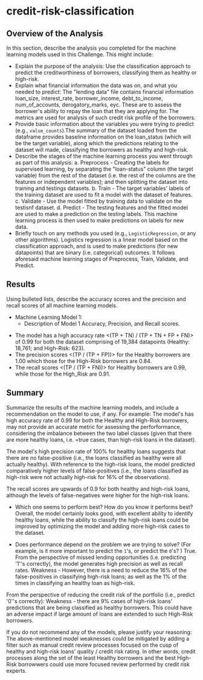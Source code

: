 # credit-risk-classification

## Overview of the Analysis

In this section, describe the analysis you completed for the machine learning models used in this Challenge. This might include:

* Explain the purpose of the analysis: Use the classification approach to predict the creditworthiness of borrowers, classifying them as healthy or high-risk. 
* Explain what financial information the data was on, and what you needed to predict:  The "lending data" file contains financial information loan_size, interest_rate, borrower_income, debt_to_income, num_of_accounts, derogatory_marks, eyc.  These are to assess the borrower's ability to repay the loan that they are applying for.  The metrics are used for analysis of such credit risk profile of the borrowers.     
* Provide basic information about the variables you were trying to predict (e.g., `value_counts`).The summary of the dataset loaded from the dataframe provides baseline information on the loan_status (which will be the target variable), along which the predictions relating to the dataset will made, classifying the borrowers as healthy and high-risk. 
* Describe the stages of the machine learning process you went through as part of this analysis: a. Preprocess - Creating the labels for supervised learning, by separating the "loan-status" column (the target variable) from the rest of the dataset (i.e. the rest of the columns are the features or independent variables); and then splitting the dataset into training and testings datasets. b. Train - The target variables' labels of the training dataset are used to fit a model with the dataset of features. c. Validate - Use the model fitted by training data to validate on the testisnf dataset.  d. Predict - The testing features and the fitted model are used to make a prediction on the testing labels.  This machine learning process is then used to make predictions on labels for new data.  
* Briefly touch on any methods you used (e.g., `LogisticRegression`, or any other algorithms). Logistics regression is a linear model based on the classification approach, and is used to make predictions (for new datapoints) that are binary (i.e. categorical) outcomes. It follows aforesaid machine learning stages of Preprocess, Train, Validate, and Predict. 

## Results

Using bulleted lists, describe the accuracy scores and the precision and recall scores of all machine learning models.

* Machine Learning Model 1:
    * Description of Model 1 Accuracy, Precision, and Recall scores.

- The model has a high accuracy rate <(TP + TN) / (TP + TN + FP + FN)> of 0.99 for both the dataset comprising of 19,384 datapoints (Healthy: 18,761; and High-Risk: 623).  
- The precision scores <(TP / (TP + FP))> for the Healthy borrowers are 1.00 which those for the High-Risk borrowers are 0.84. 
- The recall scores <(TP / (TP + FN))> for Healthy borrowers are 0.99, while those for the High_Risk are 0.91.      

## Summary

Summarize the results of the machine learning models, and include a recommendation on the model to use, if any. For example:
The model's has high accuracy rate of 0.99 for both the Healthy and High-Risk borrowers, may not provide an accurate metric for assessing the perforformance, considering the imbalance between the two label classes (given that there are more healthy loans, i.e. =true cases, than high-risk loans in the dataset). 

The model's high precision rate of 100% for healthy loans suggests that there are no false-positive (i.e., the loans classified as healthy were all actually healthy).  With reference to the high-risk loans, the model predicted comparatively higher levels of false-positives (i.e., the loans classified as high-risk were not actually high-risk for 16% of the observations). 

The recall scores are upwards of 0.9 for both healthy and high-risk loans, although the levels of false-negatives were higher for the high-risk loans. 


* Which one seems to perform best? How do you know it performs best?
Overall, the model certainly looks good, with excellent ability to identify healthy loans, while the ability to classify the high-risk loans could be improved by optimizing the model and adding more high-risk cases to the dataset. 

* Does performance depend on the problem we are trying to solve? (For example, is it more important to predict the `1`'s, or predict the `0`'s? )
True.  From the perspective of missed lending opportunities (i.e. predicting '1''s correctly), the model generates high precision as well as recall rates.   Weakness - However, there is a need to reduce the 16% of the false-positives in classifying high-risk loans; as well as the 1% of the times in classifying an healthy loan as high-risk. 

From the perspective of reducing the credit risk of the portfolio (i.e., predict '0''s correctly): Weakness - there are 9% cases of high-risk loans' predictions that are being classified as healthy borrowers. This could have an adverse impact if large amount of loans are extended to such High-Risk borrowers. 

If you do not recommend any of the models, please justify your reasoning: The above-mentioned model weaknesses could be mitigated by adding a filter such as manual credit review processes focused on the cusp of healthy and high-risk loans' quality / credit risk rating. In other words, credit processes along the set of the least Healthy borrowers and the best High-Risk borrowwers could use more focused review performed by credit risk experts.  
